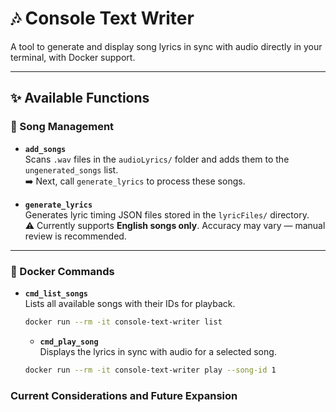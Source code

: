 # 🎶 Console Text Writer

A tool to generate and display song lyrics in sync with audio directly in your terminal, with Docker support.

---

## ✨ Available Functions

### 📝 Song Management

- **`add_songs`**  
  Scans `.wav` files in the `audioLyrics/` folder and adds them to the `ungenerated_songs` list.  
  ➡️ Next, call `generate_lyrics` to process these songs.

- **`generate_lyrics`**  
  Generates lyric timing JSON files stored in the `lyricFiles/` directory.  
  ⚠️ Currently supports **English songs only**. Accuracy may vary — manual review is recommended.

---

### 🎵 Docker Commands

- **`cmd_list_songs`**  
  Lists all available songs with their IDs for playback.

  ```bash
  docker run --rm -it console-text-writer list
  ```

  - **`cmd_play_song`**  
    Displays the lyrics in sync with audio for a selected song.

  ```bash
  docker run --rm -it console-text-writer play --song-id 1
  ```

### Current Considerations and Future Expansion
